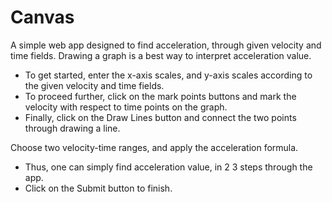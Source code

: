 # Canvas

A simple web app designed to find acceleration, through given velocity and time fields.
Drawing a graph is a best way to interpret acceleration value.

- To get started, enter the x-axis scales, and y-axis scales according to the given velocity and time fields.
- To proceed further, click on the mark points buttons and mark the velocity with respect to time points on the graph.
- Finally, click on the Draw Lines button and connect the two points through drawing a line.

Choose two velocity-time ranges, and apply the acceleration formula.

- Thus, one can simply find acceleration value, in 2 3 steps through the app.
- Click on the Submit button to finish.
